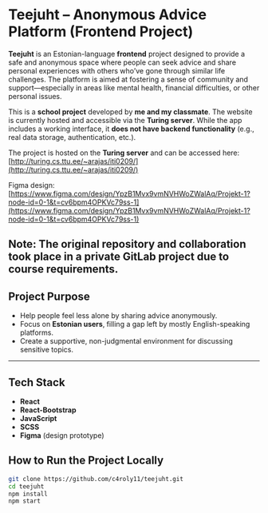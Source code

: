 # Teejuht – Anonymous Advice Platform (Frontend Project)

**Teejuht** is an Estonian-language **frontend** project designed to provide a safe and anonymous space where people can seek advice and share personal experiences with others who’ve gone through similar life challenges. The platform is aimed at fostering a sense of community and support—especially in areas like mental health, financial difficulties, or other personal issues.

This is a **school project** developed by **me and my classmate**. The website is currently hosted and accessible via the **Turing server**. While the app includes a working interface, it **does not have backend functionality** (e.g., real data storage, authentication, etc.).

The project is hosted on the **Turing server** and can be accessed here:  [http://turing.cs.ttu.ee/~arajas/iti0209/](http://turing.cs.ttu.ee/~arajas/iti0209/)

Figma design: [https://www.figma.com/design/YpzB1Mvx9vmNVHWoZWalAq/Projekt-1?node-id=0-1&t=cv6bpm4OPKVc79ss-1](https://www.figma.com/design/YpzB1Mvx9vmNVHWoZWalAq/Projekt-1?node-id=0-1&t=cv6bpm4OPKVc79ss-1)

Note: The original repository and collaboration took place in a private GitLab project due to course requirements.
---

## Project Purpose

- Help people feel less alone by sharing advice anonymously.
- Focus on **Estonian users**, filling a gap left by mostly English-speaking platforms.
- Create a supportive, non-judgmental environment for discussing sensitive topics.

---

## Tech Stack

- **React**
- **React-Bootstrap**
- **JavaScript**
- **SCSS**
- **Figma** (design prototype)

## How to Run the Project Locally

```bash
git clone https://github.com/c4roly11/teejuht.git
cd teejuht
npm install
npm start
